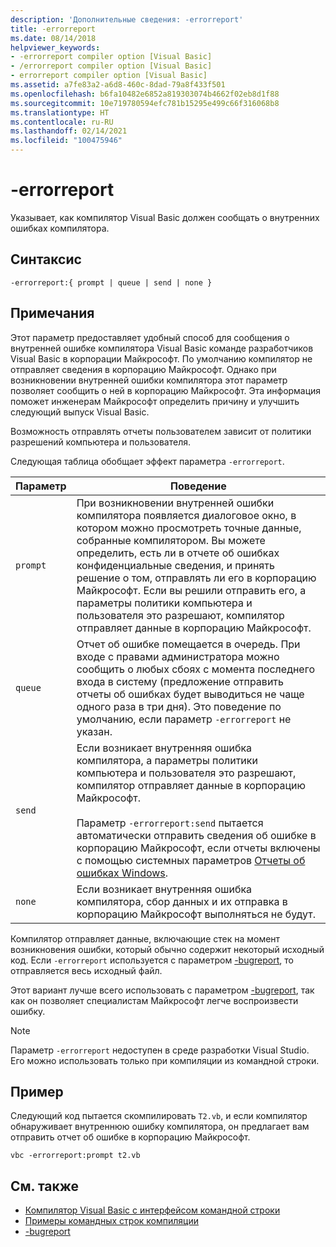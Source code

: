 ```yaml
---
description: 'Дополнительные сведения: -errorreport'
title: -errorreport
ms.date: 08/14/2018
helpviewer_keywords:
- -errorreport compiler option [Visual Basic]
- /errorreport compiler option [Visual Basic]
- errorreport compiler option [Visual Basic]
ms.assetid: a7fe83a2-a6d8-460c-8dad-79a8f433f501
ms.openlocfilehash: b6fa10482e6852a819303074b4662f02eb8d1f88
ms.sourcegitcommit: 10e719780594efc781b15295e499c66f316068b8
ms.translationtype: HT
ms.contentlocale: ru-RU
ms.lasthandoff: 02/14/2021
ms.locfileid: "100475946"
---
```

# <a name="-errorreport"></a>-errorreport

Указывает, как компилятор Visual Basic должен сообщать о внутренних ошибках компилятора.

## <a name="syntax"></a>Синтаксис

```console
-errorreport:{ prompt | queue | send | none }
```

## <a name="remarks"></a>Примечания

Этот параметр предоставляет удобный способ для сообщения о внутренней ошибке компилятора Visual Basic команде разработчиков Visual Basic в корпорации Майкрософт. По умолчанию компилятор не отправляет сведения в корпорацию Майкрософт. Однако при возникновении внутренней ошибки компилятора этот параметр позволяет сообщить о ней в корпорацию Майкрософт. Эта информация поможет инженерам Майкрософт определить причину и улучшить следующий выпуск Visual Basic.

Возможность отправлять отчеты пользователем зависит от политики разрешений компьютера и пользователя.

Следующая таблица обобщает эффект параметра `-errorreport`.

|Параметр|Поведение|
|---|---|
|`prompt`|При возникновении внутренней ошибки компилятора появляется диалоговое окно, в котором можно просмотреть точные данные, собранные компилятором. Вы можете определить, есть ли в отчете об ошибках конфиденциальные сведения, и принять решение о том, отправлять ли его в корпорацию Майкрософт. Если вы решили отправить его, а параметры политики компьютера и пользователя это разрешают, компилятор отправляет данные в корпорацию Майкрософт.|
|`queue`|Отчет об ошибке помещается в очередь. При входе с правами администратора можно сообщить о любых сбоях с момента последнего входа в систему (предложение отправить отчеты об ошибках будет выводиться не чаще одного раза в три дня). Это поведение по умолчанию, если параметр `-errorreport` не указан.|
|`send`|Если возникает внутренняя ошибка компилятора, а параметры политики компьютера и пользователя это разрешают, компилятор отправляет данные в корпорацию Майкрософт.<br /><br /> Параметр `-errorreport:send` пытается автоматически отправить сведения об ошибке в корпорацию Майкрософт, если отчеты включены с помощью системных параметров [Отчеты об ошибках Windows](/windows/desktop/wer/windows-error-reporting). |
|`none`|Если возникает внутренняя ошибка компилятора, сбор данных и их отправка в корпорацию Майкрософт выполняться не будут.|

Компилятор отправляет данные, включающие стек на момент возникновения ошибки, который обычно содержит некоторый исходный код. Если `-errorreport` используется с параметром [-bugreport](bugreport.md), то отправляется весь исходный файл.

Этот вариант лучше всего использовать с параметром [-bugreport](bugreport.md), так как он позволяет специалистам Майкрософт легче воспроизвести ошибку.

> [!NOTE]
> Параметр `-errorreport` недоступен в среде разработки Visual Studio. Его можно использовать только при компиляции из командной строки.

## <a name="example"></a>Пример

Следующий код пытается скомпилировать `T2.vb`, и если компилятор обнаруживает внутреннюю ошибку компилятора, он предлагает вам отправить отчет об ошибке в корпорацию Майкрософт.

```console
vbc -errorreport:prompt t2.vb
```

## <a name="see-also"></a>См. также

- [Компилятор Visual Basic с интерфейсом командной строки](index.md)
- [Примеры командных строк компиляции](sample-compilation-command-lines.md)
- [-bugreport](bugreport.md)
